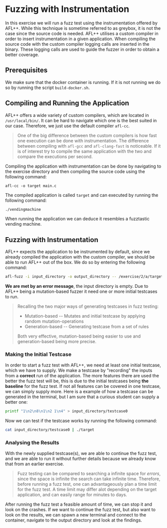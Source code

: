 # Fuzzing with Instrumentation
In this exercise we will run a fuzz test using the instrumentation offered by AFL++. While this technique is sometime referred to as greybox, it is not the case since the source code is needed. AFL++ utilises a custom compiler in order to insert instrumentation in a given application. When compiling the source code with the custom compiler logging calls are inserted in the binary. These logging calls are used to guide the fuzzer in order to obtain a better coverage.

## Prerequisites
We make sure that the docker container is running. If it is not running we do so by running the script `build-docker.sh`.

## Compiling and Running the Application
AFL++ offers a wide variety of custom compilers, which are located in `/usr/local/bin/`. It can be hard to navigate which one is the best suited in our case. Therefore, we just use the default compiler `afl-cc`.
> One of the big difference between the custom compilers is how fast one execution can be done with instrumentation. The difference between compiling with `afl-gcc` and `afl-clang-fast` is noticeable. If it is of interest try to compile the same application with the two and compare the executions per second.

Compiling the application with instrumentation can be done by navigating to the exercise directory and then compiling the source code using the following command:
```shell
afl-cc -o target main.c
```
The compiled application is called `target` and can executed by running the following command:
```bash
./vendingmachine
```
When running the application we can deduce it resembles a fuzztastic vending machine.

## Fuzzing with Instrumentation
AFL++ expects the application to be instrumented by default, since we already compiled the application with the custom compiler, we should be able to run AFL++ out of the box. We do so by entering the following command:
```bash
afl-fuzz -i input_directory -o output_directory -- /exercise/2/a/target
```
**We are met by an error message**, the input directory is empty. Due to AFL++ being a mutation-based fuzzer it need one or more initial testcases to run.
> Recalling the two major ways of generating testcases in fuzz testing:
> - Mutation-based -- Mutates and initial testcase by applying random mutation-operations
> - Generation-based -- Generating testcase from a set of rules
> 
> Both very effective, mutation-based being easier to use and generation-based being more precise.

### Making the Initial Testcase
In order to start a fuzz test with AFL++, we need at least one initial testcase, which we have to supply. We make a testcase by "recording" the inputs from a **correct** run of the application. The more features there are used the better the fuzz test will be, this is due to the initial testcases being **the baseline** for the fuzz test. If not all features can be covered in one testcase, we can simply supply more. Here is a example of how a testcase can be generated in the terminal, but I am sure that a curious student can supply a better one:
```bash
printf "1\n2\n8\n1\n2 1\n4" > input_directory/testcase0
```
Now we can test if the testcase works by running the following command:
```bash
cat input_directory/testcase0 | ./target
```

### Analysing the Results
With the newly supplied testcase(s), we are able to continue the fuzz test, and we are able to run it without further details because we already know that from an earlier exercise. 
> Fuzz testing can be compared to searching a infinite space for *errors*, since the space is infinite the search can take infinite time. Therefore, before running a fuzz test, one can advantageously plan a time limit for the fuzz test. A time limit may differ alot depending on the target application, and can easily range for minutes to days.

After running the fuzz test a feasible amount of time, we can stop it and look on the crashes. If we want to continue the fuzz test, but also want to look on the results, we can spawn a new terminal and connect to the container, navigate to the output directory and look at the findings.